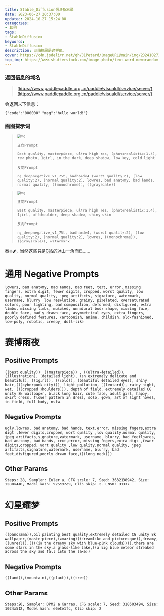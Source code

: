 ```yaml
---
title: Stable_Diffusion信息备忘录
date: 2023-06-27 20:37:00
updated: 2024-10-27 15:24:00
categories: 
- 其他
tags: 
- StableDiffusion
keywords:
- StableDiffusion
description: 网络拉屎是这样的。
cover: https://cdn.jsdelivr.net/gh/01Petard/imageURL@main/img/202410271525363.webp
top_img: https://www.shutterstock.com/image-photo/text-word-memorandum-brown-wooden-260nw-1905010969.jpg
---
```


### 返回信息的域名

> [https://www.paddlepaddle.org.cn/paddle/visualdl/service/server/](https://www.paddlepaddle.org.cn/paddle/visualdl/service/server/)

会返回以下信息：

`{"code":"000000","msg":"hello world!"}`

### 画图提示词

> <img src="https://cdn.jsdelivr.net/gh/01Petard/imageURL@main/img/3aa78ec6a51b882cf06ee69ae7c3f88a8aee3017.jpg@1256w_!web-article-pic.webp" alt="img" style="zoom: 67%;" />
>
> `正向Prompt`
>
> ```
> Best quality, masterpiece, ultra high res, (photorealistic:1.4), raw photo, 1girl, in the dark, deep shadow, low key, cold light
> ```
>
> `反向Prompt`
>
> ```
> ng_deepnegative_v1_75t, badhandv4 (worst quality:2), (low quality:2), (normal quality:2), lowres, bad anatomy, bad hands, normal quality, ((monochrome)), ((grayscale))
> ```
>

> <img src="https://cdn.jsdelivr.net/gh/01Petard/imageURL@main/img/cab21a9d282acc94a857a41576a5d882dfdfbdbe.jpg@1256w_!web-article-pic.webp" alt="img" style="zoom:67%;" />
>
> `正向Prompt`
>
> ```
> Best quality, masterpiece, ultra high res, (photorealistic:1.4), 1girl, offshoulder, deep shadow, shiny skin
> ```
>
> `反向Prompt`
>
> ```
> ng_deepnegative_v1_75t, badhandv4, (worst quality:2), (low quality:2), (normal quality:2), lowres, ((monochrome)), ((grayscale)), watermark
> ```
>

泰🔥🌶，当然这些只是[C站](https://civitai.com)的冰山一角而已……

# 通用 Negative Prompts

```
lowers, bad anatomy, bad hands, bad feet, text, error, missing fingers, extra digit, fewer digits, cropped, worst quality, low quality, normal quality, jpeg artifacts, signature, watermark, username, blurry, low resolution, grainy, pixelated, oversaturated colors, poor lighting, bad composition, deformed, disfigured, extra limbs, missing limbs, mutated, unnatural body shape, missing face, double face, badly drawn face, asymmetrical eyes, extra fingers, poorly defined features, cartoonish, anime, childish, old-fashioned, low-poly, robotic, creepy, doll-like
```

# 赛博雨夜

## Positive Prompts

```
((best quality)), ((masterpiece)) , ((ultra-detailed)), (illustration), (detailed light), (an extremely delicate and beautiful), ((1girl)), ((solo)), (beautiful detailed eyes), shiny hair,(((cyberpunk city))), light pollution, ((leotard)), rainy night, wet, (((cropped shoulders))), depth of field, extremely detailed CG unity 8k wallpaper, black long hair, cute face, adult girl, happy, skirt dress, flower pattern in dress, solo, gown, art of light novel, in field, full body, nsfw
```

## Negative Prompts

```
ugly,lowres, bad anatomy, bad hands, text,error, missing fngers,extra digt ,fewer digits,cropped, wort quality ,low quality,normal quality, jpeg artifacts,signature,watermark, username, blurry, bad feet​​lowres, bad anatomy, bad hands, text,error, missing fngers,extra digt ,fewer digits,cropped, wort quality ,low quality,normal quality, jpeg artifacts,signature,watermark, username, blurry, bad feet,disfigured,poorly drawn face,(((long neck))) 
```

##  Other Params

```
Steps: 28, Sampler: Euler a, CFG scale: 7, Seed: 3632138942, Size: 1280x448, Model hash: 925997e9, Clip skip: 2, ENSD: 31337
```

# 幻星耀梦

## Positive Prompts

```
((panorama)),oil painting,best quality,extremely detailed CG unity 8k wallpaper,(masterpiece),(amazing)((dreamlike and picturesque)),dreamy,((unreal)),((((in the dreamy sky with blue-pink clouds)))),there are some stars in the sky,a glass-like lake,((a big blue meteor streaked across the sky and fall into the lake)) 
```

## Negative Prompts

```
((land)),(mountain),((plant)),((tree))
```

##  Other Params

```
Steps:20, Sampler: DPM2 a Karras, CFG scale: 7, Seed: 318503494, Size: 1024x512, Model hash: e6e8e1fc, Clip skip: 2
```

